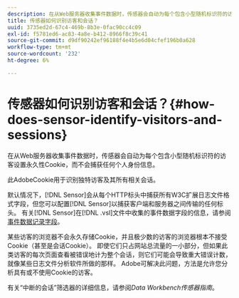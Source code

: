 ```yaml
---
description: 在从Web服务器收集事件数据时，传感器会自动为每个包含小型随机标识符的访客设置永久性Cookie，而不会捕获任何个人身份信息。
title: 传感器如何识别访客和会话？
uuid: 3735ed2d-67c4-469b-8b3e-0fac90cc4c09
exl-id: f5781ed6-ac83-4a8e-b412-8966f8c39c41
source-git-commit: d9df90242ef96188f4e4b5e6d04cfef196b0a628
workflow-type: tm+mt
source-wordcount: '232'
ht-degree: 6%

---
```


# 传感器如何识别访客和会话？{#how-does-sensor-identify-visitors-and-sessions}

在从Web服务器收集事件数据时，传感器会自动为每个包含小型随机标识符的访客设置永久性Cookie，而不会捕获任何个人身份信息。

此AdobeCookie用于识别独特访客及其所有相关会话。

默认情况下，[!DNL Sensor]会从每个HTTP标头中捕获所有W3C扩展日志文件格式字段，但您可以配置[!DNL Sensor]以捕获客户端和服务器之间传输的任何标头。 有关[!DNL Sensor]在[!DNL .vsl]文件中收集的事件数据字段的信息，请参阅[事件数据记录字段](../../home/c-snsr-ovrvw/c-evnt-data-rcd-flds/c-evnt-data-rcd-flds.md#concept-ed2a8797cb5b4995b55ffd50a9f12a44)。

某些访客的浏览器不会永久存储Cookie，并且极少数的访客的浏览器根本不接受Cookie（甚至是会话Cookie）。 即使它们只占网站总流量的一小部分，但如果此类访客的每次页面查看被错误地计为整个会话，则它们可能会导致重大错误计数，就像某些日志文件分析软件所做的那样。 Adobe可解决此问题，方法是允许您分析具有或不使用Cookie的访客。

有关“中断的会话”筛选器的详细信息，请参阅&#x200B;*Data Workbench传感器指南*。
